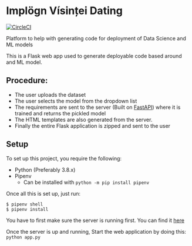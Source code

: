 # Implögn Vísinței Dating

[![CircleCI](https://circleci.com/gh/charlescsr/implogn-visintei-dating.svg?style=svg)](https://circleci.com/gh/charlescsr/implogn-visintei-dating) 

Platform to help with generating code for deployment of Data Science and ML models 

This is a Flask web app used to generate deployable code based around and ML model.

## Procedure:

* The user uploads the dataset
* The user selects the model from the dropdown list
* The requirements are sent to the server (Built on [FastAPI](https://github.com/tiangolo/fastapi)) where it is trained and returns the pickled model
* The HTML templates are also generated from the server.
* Finally the entire Flask application is zipped and sent to the user

## Setup

To set up this project, you require the following:

* Python (Preferably 3.8.x)
* Pipenv
  * Can be installed with ```python -m pip install pipenv```

Once all this is set up, just run:

```
$ pipenv shell
$ pipenv install
```
You have to first make sure the server is running first. You can find it [here](https://github.com/charlescsr/train_server)

Once the server is up and running, Start the web application by doing this:
```python app.py```
